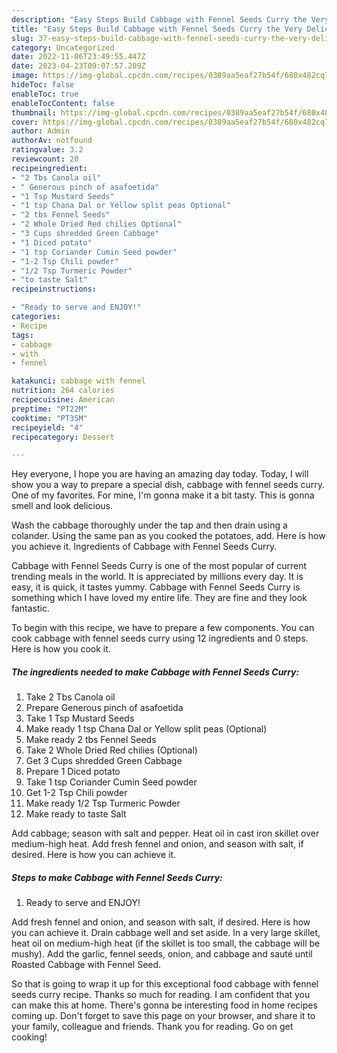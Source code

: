 ```yaml
---
description: "Easy Steps Build Cabbage with Fennel Seeds Curry the Very Delicious"
title: "Easy Steps Build Cabbage with Fennel Seeds Curry the Very Delicious"
slug: 37-easy-steps-build-cabbage-with-fennel-seeds-curry-the-very-delicious
category: Uncategorized
date: 2022-11-06T23:49:55.447Z
date: 2023-04-23T09:07:57.209Z
image: https://img-global.cpcdn.com/recipes/0389aa5eaf27b54f/680x482cq70/cabbage-with-fennel-seeds-curry-recipe-main-photo.jpg
hideToc: false
enableToc: true
enableTocContent: false
thumbnail: https://img-global.cpcdn.com/recipes/0389aa5eaf27b54f/680x482cq70/cabbage-with-fennel-seeds-curry-recipe-main-photo.jpg
cover: https://img-global.cpcdn.com/recipes/0389aa5eaf27b54f/680x482cq70/cabbage-with-fennel-seeds-curry-recipe-main-photo.jpg
author: Admin
authorAv: notfound
ratingvalue: 3.2
reviewcount: 20
recipeingredient:
- "2 Tbs Canola oil"
- " Generous pinch of asafoetida"
- "1 Tsp Mustard Seeds"
- "1 tsp Chana Dal or Yellow split peas Optional"
- "2 tbs Fennel Seeds"
- "2 Whole Dried Red chilies Optional"
- "3 Cups shredded Green Cabbage"
- "1 Diced potato"
- "1 tsp Coriander Cumin Seed powder"
- "1-2 Tsp Chili powder"
- "1/2 Tsp Turmeric Powder"
- "to taste Salt"
recipeinstructions:

- "Ready to serve and ENJOY!"
categories:
- Recipe
tags:
- cabbage
- with
- fennel

katakunci: cabbage with fennel 
nutrition: 264 calories
recipecuisine: American
preptime: "PT22M"
cooktime: "PT35M"
recipeyield: "4"
recipecategory: Dessert

---
```



Hey everyone, I hope you are having an amazing day today. Today, I will show you a way to prepare a special dish, cabbage with fennel seeds curry. One of my favorites. For mine, I'm gonna make it a bit tasty. This is gonna smell and look delicious.

Wash the cabbage thoroughly under the tap and then drain using a colander. Using the same pan as you cooked the potatoes, add. Here is how you achieve it. Ingredients of Cabbage with Fennel Seeds Curry.

Cabbage with Fennel Seeds Curry is one of the most popular of current trending meals in the world. It is appreciated by millions every day. It is easy, it is quick, it tastes yummy. Cabbage with Fennel Seeds Curry is something which I have loved my entire life. They are fine and they look fantastic.


To begin with this recipe, we have to prepare a few components. You can cook cabbage with fennel seeds curry using 12 ingredients and 0 steps. Here is how you cook it.

<!--inarticleads1-->

##### The ingredients needed to make Cabbage with Fennel Seeds Curry:

1. Take 2 Tbs Canola oil
1. Prepare  Generous pinch of asafoetida
1. Take 1 Tsp Mustard Seeds
1. Make ready 1 tsp Chana Dal or Yellow split peas (Optional)
1. Make ready 2 tbs Fennel Seeds
1. Take 2 Whole Dried Red chilies (Optional)
1. Get 3 Cups shredded Green Cabbage
1. Prepare 1 Diced potato
1. Take 1 tsp Coriander Cumin Seed powder
1. Get 1-2 Tsp Chili powder
1. Make ready 1/2 Tsp Turmeric Powder
1. Make ready to taste Salt


Add cabbage; season with salt and pepper. Heat oil in cast iron skillet over medium-high heat. Add fresh fennel and onion, and season with salt, if desired. Here is how you can achieve it. 

<!--inarticleads2-->

##### Steps to make Cabbage with Fennel Seeds Curry:


1. Ready to serve and ENJOY!

Add fresh fennel and onion, and season with salt, if desired. Here is how you can achieve it. Drain cabbage well and set aside. In a very large skillet, heat oil on medium-high heat (if the skillet is too small, the cabbage will be mushy). Add the garlic, fennel seeds, onion, and cabbage and sauté until Roasted Cabbage with Fennel Seed. 

So that is going to wrap it up for this exceptional food cabbage with fennel seeds curry recipe. Thanks so much for reading. I am confident that you can make this at home. There's gonna be interesting food in home recipes coming up. Don't forget to save this page on your browser, and share it to your family, colleague and friends. Thank you for reading. Go on get cooking!
